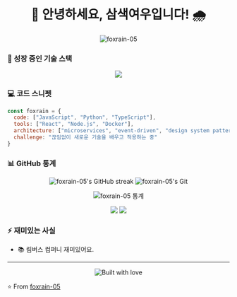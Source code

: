 <h1 align="center">🦊 안녕하세요, 삼색여우입니다! 🌧️</h1>

<p align="center">
  <img src="https://komarev.com/ghpvc/?username=foxrain-05&label=Profile%20views&color=0e75b6&style=flat" alt="foxrain-05" />
</p>

### 🌱 성장 중인 기술 스택
<p align="center">
  <img src="https://skillicons.dev/icons?i=js,py,react,nodejs,typescript" />
</p>

### 💻 코드 스니펫
```javascript
const foxrain = {
  code: ["JavaScript", "Python", "TypeScript"],
  tools: ["React", "Node.js", "Docker"],
  architecture: ["microservices", "event-driven", "design system pattern"],
  challenge: "끊임없이 새로운 기술을 배우고 적용하는 중"
}
```

### 📊 GitHub 통계
<p align="center">
  <img src="https://github-readme-streak-stats.herokuapp.com/?user=foxrain-05&theme=radical" alt="foxrain-05's GitHub streak" />
  <img src="https://github-readme-stats.vercel.app/api?username=foxrain-05&show_icons=true&theme=radical" alt="foxrain-05's Git" />
</p>
<p align="center">
    <img src="https://github-readme-stats.vercel.app/api/top-langs/?username=anuraghazra&layout=compact&theme=radical" alt="foxrain-05 통계">
</p>

<p align="center">
  <a href="mailto:1skakaodowx@gmail.com"><img src="https://img.shields.io/badge/Email-D14836?style=for-the-badge&logo=gmail&logoColor=white"/></a>
  <a href="https://dead-lock.tistory.com/"><img src="https://img.shields.io/badge/Tistory-000000?style=for-the-badge&logo=tistory&logoColor=white"/></a>
</p>

### ⚡ 재미있는 사실
- 📚 림버스 컴퍼니 재미있어요.

---

<p align="center">
  <img src="https://forthebadge.com/images/badges/built-with-love.svg" alt="Built with love" />
</p>

⭐️ From [foxrain-05](https://github.com/foxrain-05)
